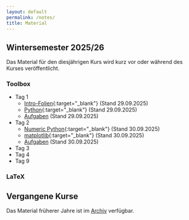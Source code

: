```yaml
---
layout: default
permalink: /notes/
title: Material
---
```



## Wintersemester 2025/26

Das Material für den diesjährigen Kurs wird kurz vor oder während des
Kurses veröffentlicht.

### Toolbox
- Tag 1
    - [Intro-Folien](/files/archive/current/intro.pdf){:target="_blank"} (Stand 29.09.2025)
    - [Python](/files/archive/current/python.html){:target="_blank"} (Stand 29.09.2025)
    - [Aufgaben](/files/archive/current/exercises-toolbox-1.zip) (Stand 29.09.2025)
- Tag 2
    - [Numeric Python](/files/archive/current/numeric-python.html){:target="_blank"} (Stand 30.09.2025)
    - [matplotlib](/files/archive/current/matplotlib.html){:target="_blank"} (Stand 30.09.2025)
    - [Aufgaben](/files/archive/current/exercises-toolbox-2.zip) (Stand 30.09.2025)
- Tag 3
    <!-- - [Scientific Python](/files/archive/current/scientific-python.html){:target="_blank"} (Stand 25.09.2024) -->
    <!-- - [uncertainties](/files/archive/current/uncertainties.html){:target="_blank"} (Stand 25.09.2024) -->
    <!-- - [Aufgaben](/files/archive/current/exercises-toolbox-3.zip) (Stand 25.09.2024) -->
- Tag 4
    <!-- - [Unix](/files/archive/current/unix.pdf){:target="_blank"} (Stand 26.09.2024) -->
    <!-- - [git](/files/archive/current/git.pdf){:target="_blank"} (Stand 26.09.2024) -->
    <!-- - [Aufgaben](/files/archive/current/exercises-toolbox-4.zip) (Stand 26.09.2024) -->
- Tag 9
    <!-- - [make](/files/archive/current/make.pdf){:target="_blank"} (Stand 04.10.2024) -->
    <!-- - [Aufgaben](/files/archive/current/exercises-toolbox-5.zip) (Stand 04.10.2024) -->

### LaTeX
<!-- - [Folien](/files/archive/current/latex.pdf){:target="_blank"} (Stand 02.10.2024) -->
<!-- - [Aufgaben Tag 1](/files/archive/current/exercises-latex-1.zip) (Stand 27.09.2024) -->
<!-- - [Aufgaben Tag 2](/files/archive/current/exercises-latex-2.zip) (Stand 29.09.2024) -->
<!-- - [Aufgaben Tag 3](/files/archive/current/exercises-latex-3.zip) (Stand 01.10.2024) -->
<!-- - [Aufgaben Tag 4](/files/archive/current/exercises-latex-4.zip) (Stand 02.10.2024) -->
<!-- - <a href="https://github.com/pep-dortmund/toolbox-workshop-protocol-template" target="_blank">LaTeX Vorlage für Protokolle</a> -->

## Vergangene Kurse

Das Material früherer Jahre ist im [Archiv](/archive/) verfügbar.
